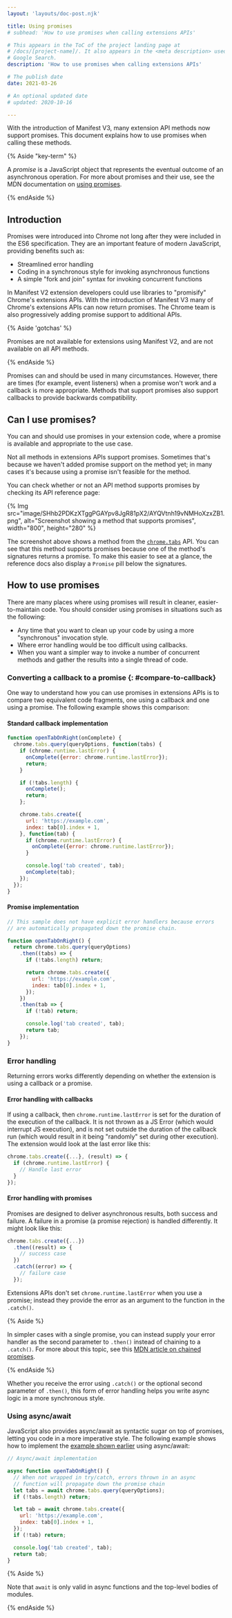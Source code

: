 ```yaml
---
layout: 'layouts/doc-post.njk'

title: Using promises
# subhead: 'How to use promises when calling extensions APIs'

# This appears in the ToC of the project landing page at
# /docs/[project-name]/. It also appears in the <meta description> used in
# Google Search.
description: 'How to use promises when calling extensions APIs'

# The publish date
date: 2021-03-26

# An optional updated date
# updated: 2020-10-16

---
```


With the introduction of Manifest V3, many extension API methods now support promises. This document
explains how to use promises when calling these methods.

{% Aside "key-term" %}

A *promise* is a JavaScript object that represents the eventual outcome of an asynchronous
operation. For more about promises and their use, see the MDN documentation on [using
promises][mdn-promises].

{% endAside %}

## Introduction

Promises were introduced into Chrome not long after they were included in the ES6 specification.
They are an important feature of modern JavaScript, providing benefits such as:

* Streamlined error handling
* Coding in a synchronous style for invoking asynchronous functions
* A simple "fork and join" syntax for invoking concurrent functions

In Manifest V2 extension developers could use libraries to "promisify" Chrome's extensions APIs.
With the introduction of Manifest V3 many of Chrome's extensions APIs can now return promises. The
Chrome team is also progressively adding promise support to additional APIs.

{% Aside 'gotchas' %}

Promises are not available for extensions using Manifest V2, and are not available on all API
methods.

{% endAside  %}

Promises can and should be used in many circumstances. However, there are times (for example, event
listeners) when a promise won't work and a callback is more appropriate. Methods that support
promises also support callbacks to provide backwards compatibility.

## Can I use promises?

You can and should use promises in your extension code, where a promise is available and appropriate
to the use case.

Not all methods in extensions APIs support promises. Sometimes that's because we haven't added
promise support on the method yet; in many cases it's because using a promise isn't feasible for the
method.

You can check whether or not an API method supports promises by checking its API reference page:

{% Img src="image/SHhb2PDKzXTggPGAYpv8JgR81pX2/AYQVtnh19vNMHoXzxZB1.png",
  alt="Screenshot showing a method that supports promises", width="800", height="280" %}

The screenshot above shows a method from the [`chrome.tabs`][api-tabs-methods] API. You can see that
this method supports promises because one of the method's signatures returns a promise. To make this
easier to see at a glance, the reference docs also display a `Promise` pill below the signatures.

## How to use promises

There are many places where using promises will result in cleaner, easier-to-maintain code. You
should consider using promises in situations such as the following:

* Any time that you want to clean up your code by using a more "synchronous" invocation style.
* Where error handling would be too difficult using callbacks.
* When you want a simpler way to invoke a number of concurrent methods and gather the results into a
  single thread of code.

### Converting a callback to a promise {: #compare-to-callback}

One way to understand how you can use promises in extensions APIs is to compare two equivalent code
fragments, one using a callback and one using a promise. The following example shows this
comparison:

#### Standard callback implementation

```js
function openTabOnRight(onComplete) {
  chrome.tabs.query(queryOptions, function(tabs) {
    if (chrome.runtime.lastError) {
      onComplete({error: chrome.runtime.lastError});
      return;
    }

    if (!tabs.length) {
      onComplete();
      return;
    };

    chrome.tabs.create({
      url: 'https://example.com',
      index: tab[0].index + 1,
    }, function(tab) {
      if (chrome.runtime.lastError) {
        onComplete({error: chrome.runtime.lastError});
      }

      console.log('tab created', tab);
      onComplete(tab);
    });
  });
}
```

#### Promise implementation

```js
// This sample does not have explicit error handlers because errors
// are automatically propagated down the promise chain.

function openTabOnRight() {
  return chrome.tabs.query(queryOptions)
    .then((tabs) => {
      if (!tabs.length) return;

      return chrome.tabs.create({
        url: 'https://example.com',
        index: tab[0].index + 1,
      });
    })
    .then(tab => {
      if (!tab) return;

      console.log('tab created', tab);
      return tab;
    });
}
```

### Error handling

Returning errors works differently depending on whether the extension is using a callback or a
promise.

#### Error handling with callbacks

If using a callback, then `chrome.runtime.lastError` is set for the duration of the execution of the
callback. It is not thrown as a JS Error (which would interrupt JS execution), and is not set
outside the duration of the callback run (which would result in it being "randomly" set during other
execution). The extension would look at the last error like this:

```js
chrome.tabs.create({...}, (result) => {
  if (chrome.runtime.lastError) {
    // Handle last error
  }
});
```

#### Error handling with promises

Promises are designed to deliver asynchronous results, both success and failure. A failure in a
promise (a promise rejection) is handled differently. It might look like this:

```js
chrome.tabs.create({...})
  .then((result) => {
    // success case
  })
  .catch((error) => {
    // failure case
  });
```

Extensions APIs don't set `chrome.runtime.lastError` when you use a promise; instead they provide
the error as an argument to the function in the `.catch()`.

{% Aside %}

In simpler cases with a single promise, you can instead supply your error handler as the second
parameter to `.then()` instead of chaining to a `.catch()`. For more about this topic, see this [MDN
article on chained promises][mdn-promise-chain].

{% endAside %}

Whether you receive the error using `.catch()` or the optional second parameter of `.then()`, this
form of error handling helps you write async logic in a more synchronous style.

### Using async/await

JavaScript also provides async/await as syntactic sugar on top of promises, letting you code in a
more imperative style. The following example shows how to implement the [example shown
earlier](#compare-to-callback) using async/await:

```js
// Async/await implementation

async function openTabOnRight() {
  // When not wrapped in try/catch, errors thrown in an async
  // function will propagate down the promise chain
  let tabs = await chrome.tabs.query(queryOptions);
  if (!tabs.length) return;

  let tab = await chrome.tabs.create({
    url: 'https://example.com',
    index: tab[0].index + 1,
  });
  if (!tab) return;

  console.log('tab created', tab);
  return tab;
}
```

{% Aside %}

Note that `await` is only valid in async functions and the top-level bodies of modules.

{% endAside %}

[api-tabs-methods]: /docs/extensions/reference/tabs/#methods
[mdn-promise-chain]: https://developer.mozilla.org/en-US/docs/Web/JavaScript/Reference/Global_Objects/Promise#chained_promises
[mdn-promises]: https://developer.mozilla.org/en-US/docs/Web/JavaScript/Guide/Using_promises
